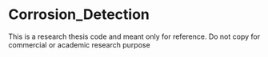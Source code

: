 # Corrosion_Detection
This is a research thesis code and meant only for reference. Do not copy for commercial or academic research purpose
